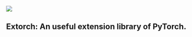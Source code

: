 ![](https://img.shields.io/badge/version-1.0.0-yellow)
## Extorch: An useful extension library of PyTorch.
